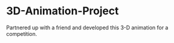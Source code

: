 # 3D-Animation-Project
Partnered up with a friend and developed this 3-D animation for a competition.
